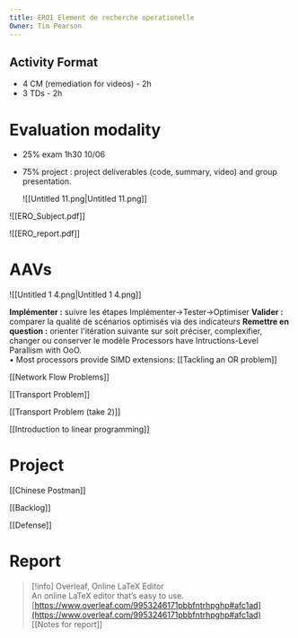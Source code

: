 ```yaml
---
title: ERO1 Element de recherche operationelle
Owner: Tim Pearson
---
```

## Activity Format
- 4 CM (remediation for videos) - 2h
- 3 TDs - 2h
  
# Evaluation modality
- 25% exam 1h30 10/06
- 75% project : project deliverables (code, summary, video) and group presentation.
    
    ![[Untitled 11.png|Untitled 11.png]]

    
  
![[ERO_Subject.pdf]]

![[ERO_report.pdf]]

# AAVs
![[Untitled 1 4.png|Untitled 1 4.png]]

**Implémenter :** suivre les étapes Implémenter→Tester→Optimiser
**Valider :** comparer la qualité de scénarios optimisés via des indicateurs
**Remettre en question :** orienter l'itération suivante sur soit préciser, complexifier, changer ou conserver le modèle
Processors have Intructions-Level Parallism with OoO.  
• Most processors provide SIMD extensions:
[[Tackling an OR problem]]

[[Network Flow Problems]]

[[Transport Problem]]

[[Transport Problem (take 2)]]

[[Introduction to linear programming]]

# Project
[[Chinese Postman]]

[[Backlog]]

[[Defense]]

# Report

> [!info] Overleaf, Online LaTeX Editor  
> An online LaTeX editor that’s easy to use.  
> [https://www.overleaf.com/9953246171pbbfntrhpghp#afc1ad](https://www.overleaf.com/9953246171pbbfntrhpghp#afc1ad)  
[[Notes for report]]

